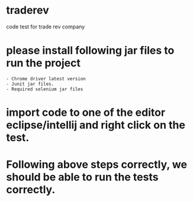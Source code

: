 # traderev
code test for trade rev company

# please install following jar files to run the project
    - Chrome driver latest version
    - Junit jar files.
    - Required selenium jar files
# import code to one of the editor eclipse/intellij and right click on the test.
# Following above steps correctly, we should be able to run the tests correctly.
